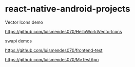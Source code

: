 # react-native-android-projects

Vector Icons demo

https://github.com/luismendes070/HelloWorldVectorIcons

swapi demos

https://github.com/luismendes070/frontend-test


https://github.com/luismendes070/MyTestApp
